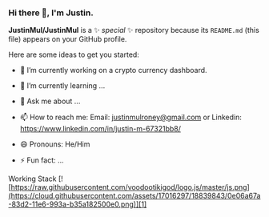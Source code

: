 ### Hi there 👋, I'm Justin.


**JustinMul/JustinMul** is a ✨ _special_ ✨ repository because its `README.md` (this file) appears on your GitHub profile.

Here are some ideas to get you started:

- 🔭 I’m currently working on a crypto currency dashboard.
- 🌱 I’m currently learning ...

- 💬 Ask me about ...
- 📫 How to reach me: Email: justinmulroney@gmail.com or Linkedin: https://www.linkedin.com/in/justin-m-67321bb8/
- 😄 Pronouns: He/Him
- ⚡ Fun fact: ...

Working Stack
[![https://raw.githubusercontent.com/voodootikigod/logo.js/master/js.png](https://cloud.githubusercontent.com/assets/17016297/18839843/0e06a67a-83d2-11e6-993a-b35a182500e0.png)][1]

[1]: http://www.github.com/your_contact_info
[2]: https://www.linkedin.com/in/your_contact_info
[3]: https://www.facebook.com/your_contact_info
